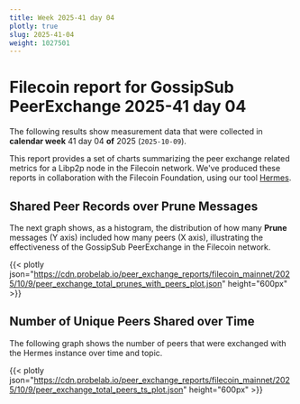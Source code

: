 ```yaml
---
title: Week 2025-41 day 04
plotly: true
slug: 2025-41-04
weight: 1027501
---
```


# Filecoin report for GossipSub PeerExchange 2025-41 day 04

The following results show measurement data that were collected in **calendar week** 41  day 04 **of** 
2025 (`2025-10-09`).

This report provides a set of charts summarizing the peer exchange related metrics for a Libp2p node in the Filecoin network.
We've produced these reports in collaboration with the Filecoin Foundation, using our tool [Hermes](/tools/hermes/).

## Shared Peer Records over Prune Messages
The next graph shows, as a histogram, the distribution of how many **Prune** messages (Y axis) included how many peers (X axis), 
illustrating the effectiveness of the GossipSub PeerExchange in the Filecoin network.

{{< plotly json="https://cdn.probelab.io/peer_exchange_reports/filecoin_mainnet/2025/10/9/peer_exchange_total_prunes_with_peers_plot.json" height="600px" >}}

## Number of Unique Peers Shared over Time
The following graph shows the number of peers that were exchanged with the Hermes instance over time and topic.

{{< plotly json="https://cdn.probelab.io/peer_exchange_reports/filecoin_mainnet/2025/10/9/peer_exchange_total_peers_ts_plot.json" height="600px" >}}